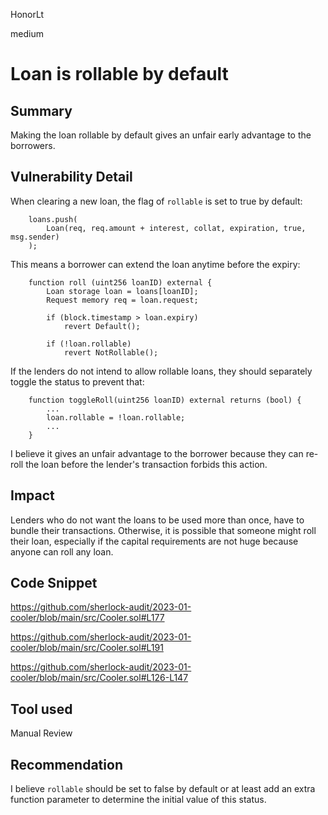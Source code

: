 HonorLt

medium

# Loan is rollable by default

## Summary
Making the loan rollable by default gives an unfair early advantage to the borrowers.

## Vulnerability Detail
When clearing a new loan, the flag of ```rollable``` is set to true by default:
```solidity
    loans.push(
        Loan(req, req.amount + interest, collat, expiration, true, msg.sender)
    );
```
This means a borrower can extend the loan anytime before the expiry:
```solidity
    function roll (uint256 loanID) external {
        Loan storage loan = loans[loanID];
        Request memory req = loan.request;

        if (block.timestamp > loan.expiry) 
            revert Default();

        if (!loan.rollable)
            revert NotRollable();
```
If the lenders do not intend to allow rollable loans, they should separately toggle the status to prevent that:
```solidity
    function toggleRoll(uint256 loanID) external returns (bool) {
        ...
        loan.rollable = !loan.rollable;
        ...
    }
```

I believe it gives an unfair advantage to the borrower because they can re-roll the loan before the lender's transaction forbids this action.

## Impact
Lenders who do not want the loans to be used more than once, have to bundle their transactions. Otherwise, it is possible that someone might roll their loan, especially if the capital requirements are not huge because anyone can roll any loan.

## Code Snippet

https://github.com/sherlock-audit/2023-01-cooler/blob/main/src/Cooler.sol#L177

https://github.com/sherlock-audit/2023-01-cooler/blob/main/src/Cooler.sol#L191

https://github.com/sherlock-audit/2023-01-cooler/blob/main/src/Cooler.sol#L126-L147

## Tool used

Manual Review

## Recommendation
I believe ```rollable``` should be set to false by default or at least add an extra function parameter to determine the initial value of this status.